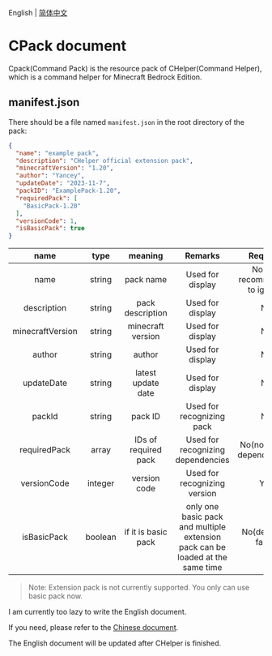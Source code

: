 English | [简体中文](README_CN.md)

# CPack document

Cpack(Command Pack) is the resource pack of CHelper(Command Helper), which is a command helper for Minecraft Bedrock
Edition.

## manifest.json

There should be a file named `manifest.json` in the root directory of the pack:

```json
{
  "name": "example pack",
  "description": "CHelper official extension pack",
  "minecraftVersion": "1.20",
  "author": "Yancey",
  "updateDate": "2023-11-7",
  "packID": "ExamplePack-1.20",
  "requiredPack": [
    "BasicPack-1.20"
  ],
  "versionCode": 1,
  "isBasicPack": true
}
```

|       name       |  type   |       meaning        |                                    Remarks                                     |            Required            |
|:----------------:|:-------:|:--------------------:|:------------------------------------------------------------------------------:|:------------------------------:|
|       name       | string  |      pack name       |                                Used for display                                | No (not recommended to ignore) |
|   description    | string  |   pack description   |                                Used for display                                |               No               |
| minecraftVersion | string  |  minecraft version   |                                Used for display                                |               No               |
|      author      | string  |        author        |                                Used for display                                |               No               |
|    updateDate    | string  |  latest update date  |                                Used for display                                |               No               |
|      packId      | string  |       pack ID        |                           Used for recognizing pack                            |               No               |
|   requiredPack   |  array  | IDs of required pack |                       Used for recognizing dependencies                        |  No(no default dependencies)   |
|   versionCode    | integer |     version code     |                          Used for recognizing version                          |              Yes               |
|   isBasicPack    | boolean | if it is basic pack  | only one basic pack and multiple extension pack can be loaded at the same time |      No(default is false)      |

> Note: Extension pack is not currently supported. You only can use basic pack now.

I am currently too lazy to write the English document.

If you need, please refer to the [Chinese document](README_CN.md).

The English document will be updated after CHelper is finished.

